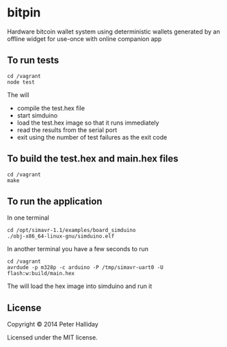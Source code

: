 bitpin
======

Hardware bitcoin wallet system using deterministic wallets generated by an offline widget for use-once with online companion app

To run tests
------------

```
cd /vagrant
node test
```

The will

- compile the test.hex file
- start simduino
- load the test.hex image so that it runs immediately
- read the results from the serial port
- exit using the number of test failures as the exit code

To build the test.hex and main.hex files
----------------------------------------

```
cd /vagrant
make
```

To run the application
----------------------

In one terminal

```
cd /opt/simavr-1.1/examples/board_simduino
./obj-x86_64-linux-gnu/simduino.elf
```

In another terminal you have a few seconds to run

```
cd /vagrant
avrdude -p m328p -c arduino -P /tmp/simavr-uart0 -U flash:w:build/main.hex
```

The will load the hex image into simduino and run it

License
-------

Copyright &copy; 2014 Peter Halliday

Licensed under the MIT license.
